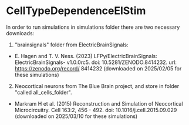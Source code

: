# CellTypeDependenceElStim

In order to run simulations in simulations folder there are two necessary downloads:
1. "brainsignals" folder from ElectricBrainSignals:
  - E. Hagen and T. V. Ness. (2023) LFPy/ElectricBrainSignals: ElectricBrainSignals-
v1.0.0rc5. doi: 10.5281/ZENODO.8414232. url: https://zenodo.org/record/
8414232 (downloaded on 2025/02/05 for these simulations)
2. Neocortical neurons from The Blue Brain project, and store in folder "called all_cells_folder".
  - Markram H et al. (2015) Reconstruction and Simulation of Neocortical Microcircuitry. Cell 163:2, 456 - 492. doi: 10.1016/j.cell.2015.09.029 (downloaded on 2025/03/10 for these simulations)
